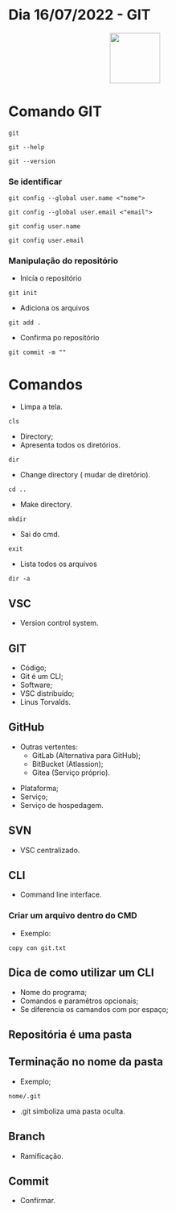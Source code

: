 # Dia 16/07/2022  - GIT

<center>
<img src="https://cdn-icons.flaticon.com/png/512/4494/premium/4494740.png?token=exp=1657992341~hmac=6d15e1e608588722450060a24e7a1509" width="100px">
</center>

# Comando GIT
```
git 
```
```
git --help
```
```
git --version
```
### Se identificar
```
git config --global user.name <"nome">
```
```
git config --global user.email <"email">
```
```
git config user.name
```
```
git config user.email
```
### Manipulação do repositório
- Inicía o repositório
```
git init
```
- Adiciona os arquivos
```
git add .
```
- Confirma po repositório
```
git commit -m ""
```

###


# Comandos
- Limpa a tela.
```
cls 
```
- Directory;
- Apresenta todos os diretórios.
```
dir
```
- Change directory ( mudar de diretório).
```
cd ..
```
- Make directory.
```
mkdir
```
- Sai do cmd.
```
exit
```
- Lista todos os arquivos 
```
dir -a
```

## VSC
- Version control system.
## GIT
- Código;
- Git é um CLI;
- Software;
- VSC distribuído;
- Linus Torvalds.
## GitHub
+ Outras vertentes:
    - GitLab (Alternativa para GitHub);
    - BitBucket (Atlassion);
    - Gitea (Serviço próprio).
- Plataforma;
- Serviço;
- Serviço de hospedagem.
## SVN
- VSC centralizado.
## CLI
- Command line interface.
### Criar um arquivo dentro do CMD
- Exemplo:
```
copy con git.txt
```
## Dica de como utilizar um CLI
- Nome do programa;
- Comandos e paramêtros opcionais;
- Se diferencia os camandos com por espaço;
## Repositória é uma pasta
## Terminação no nome da pasta 
- Exemplo;
```
nome/.git
```
- .git simboliza uma pasta oculta.
## Branch
- Ramificação.
## Commit
- Confirmar.
## 